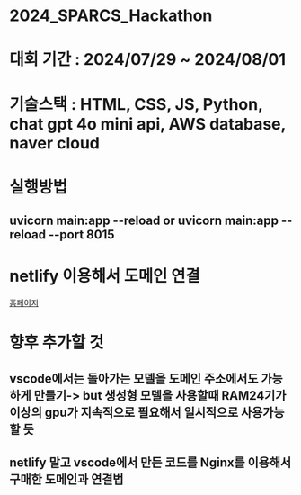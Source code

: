 # 2024_SPARCS_Hackathon

# 대회 기간 : 2024/07/29 ~ 2024/08/01

# 기술스택 : HTML, CSS, JS, Python, chat gpt 4o mini api, AWS database, naver cloud 


# 실행방법


## uvicorn main:app --reload or uvicorn main:app --reload --port 8015


# netlify 이용해서 도메인 연결

[홈페이지](https://lambent-pudding-2cb550.netlify.app/)


# 향후 추가할 것

## vscode에서는 돌아가는 모델을 도메인 주소에서도 가능하게 만들기-> but 생성형 모델을 사용할때 RAM24기가 이상의 gpu가 지속적으로 필요해서 일시적으로 사용가능할 듯
## netlify 말고 vscode에서 만든 코드를 Nginx를 이용해서 구매한 도메인과 연결법



